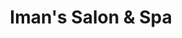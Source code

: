 ---
title: "Iman's Salon & Spa"
url: /pueblo-libre/imans-salon-und-spa-avenida-simon-bolivar/
shop: Kosmetik
---